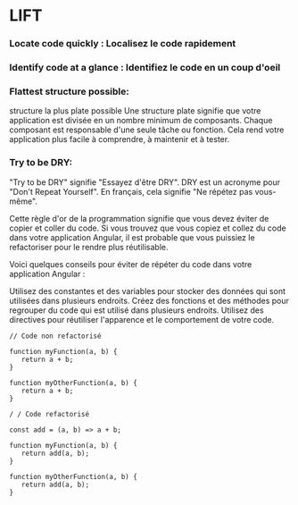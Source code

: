 # LIFT

### Locate code quickly : Localisez le code rapidement

### Identify code at a glance : Identifiez le code en un coup d'oeil

### Flattest structure possible:

structure la plus plate possible
Une structure plate signifie que votre application est divisée en un nombre minimum de composants. Chaque composant est responsable d'une seule tâche ou fonction.
Cela rend votre application plus facile à comprendre, à maintenir et à tester.

### Try to be DRY:

"Try to be DRY" signifie "Essayez d'être DRY". DRY est un acronyme pour "Don't Repeat Yourself". En français, cela signifie "Ne répétez pas vous-même".

Cette règle d'or de la programmation signifie que vous devez éviter de copier et coller du code. Si vous trouvez que vous copiez et collez du code dans votre application Angular, il est probable que vous puissiez le refactoriser pour le rendre plus réutilisable.

Voici quelques conseils pour éviter de répéter du code dans votre application Angular :

Utilisez des constantes et des variables pour stocker des données qui sont utilisées dans plusieurs endroits.
Créez des fonctions et des méthodes pour regrouper du code qui est utilisé dans plusieurs endroits.
Utilisez des directives pour réutiliser l'apparence et le comportement de votre code.

    // Code non refactorisé

    function myFunction(a, b) {
       return a + b;
    }

    function myOtherFunction(a, b) {
       return a + b;
    }

    / / Code refactorisé

    const add = (a, b) => a + b;

    function myFunction(a, b) {
       return add(a, b);
    }

    function myOtherFunction(a, b) {
       return add(a, b);
    }

